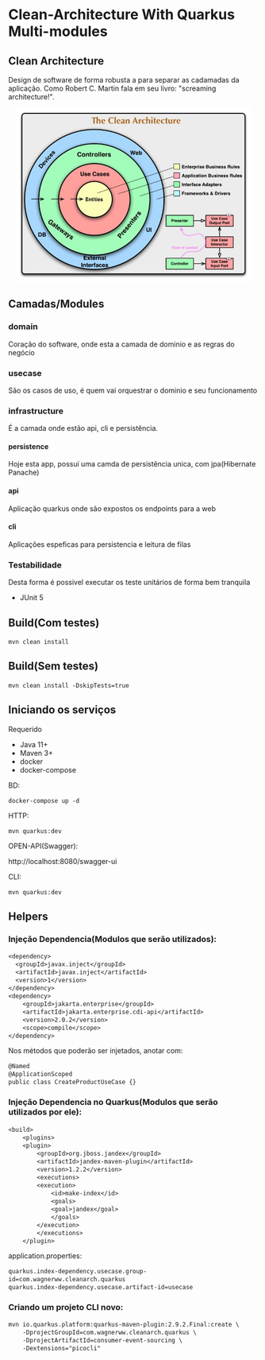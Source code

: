 # Clean-Architecture With Quarkus Multi-modules

## Clean Architecture
Design de software de forma robusta a para separar as cadamadas da aplicação. Como Robert C. Martin fala em seu livro: "screaming architecture!".

<p align="center">
    <img src="./images/cleanarchitecture.jpg" height="350">
</p>

## Camadas/Modules
### domain
Coração do software, onde esta a camada de dominio e as regras do negócio

### usecase
São os casos de uso, é quem  vai orquestrar o dominio e seu funcionamento

### infrastructure
É a camada onde estão api, cli e persistência.

#### persistence
Hoje esta app, possuí uma camda de persistência unica, com jpa(Hibernate Panache)

#### api
Aplicação quarkus onde são expostos os endpoints para a web

#### cli
Aplicações espeficas para persistencia e leitura de filas

### Testabilidade
Desta forma é possivel executar os teste unitários de forma bem tranquila
- JUnit 5

## Build(Com testes)
    mvn clean install

## Build(Sem testes)
    mvn clean install -DskipTests=true

## Iniciando os serviços
Requerido
- Java 11+
- Maven 3+
- docker
- docker-compose

BD:
    
    docker-compose up -d
HTTP:
    
    mvn quarkus:dev

OPEN-API(Swagger):

http://localhost:8080/swagger-ui

CLI:

    mvn quarkus:dev


## Helpers

### Injeção Dependencia(Modulos que serão utilizados):

    <dependency>
      <groupId>javax.inject</groupId>
      <artifactId>javax.inject</artifactId>
      <version>1</version>
    </dependency>
    <dependency>
        <groupId>jakarta.enterprise</groupId>
        <artifactId>jakarta.enterprise.cdi-api</artifactId>
        <version>2.0.2</version>
        <scope>compile</scope>
    </dependency>

Nos métodos que poderão ser injetados, anotar com:
    
    @Named
    @ApplicationScoped
    public class CreateProductUseCase {}

### Injeção Dependencia no Quarkus(Modulos que serão utilizados por ele):
    <build>
        <plugins>
        <plugin>
            <groupId>org.jboss.jandex</groupId>
            <artifactId>jandex-maven-plugin</artifactId>
            <version>1.2.2</version>
            <executions>
            <execution>
                <id>make-index</id>
                <goals>
                <goal>jandex</goal>
                </goals>
            </execution>
            </executions>
        </plugin>

application.properties:

    quarkus.index-dependency.usecase.group-id=com.wagnerww.cleanarch.quarkus
    quarkus.index-dependency.usecase.artifact-id=usecase

### Criando um projeto CLI novo:
    
    mvn io.quarkus.platform:quarkus-maven-plugin:2.9.2.Final:create \
        -DprojectGroupId=com.wagnerww.cleanarch.quarkus \
        -DprojectArtifactId=consumer-event-sourcing \
        -Dextensions="picocli"
